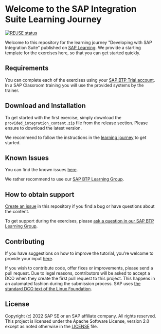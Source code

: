 # Welcome to the SAP Integration Suite Learning Journey
[![REUSE status](https://api.reuse.software/badge/github.com/SAP-samples/integration-suite-learning-journey)](https://api.reuse.software/info/github.com/SAP-samples/integration-suite-learning-journey)

Welcome to this repository for the learning journey "Developing with SAP Integration Suite" published on [SAP Learning](https://learning.sap.com/learning-journey/developing-with-sap-integration-suite). We provide a starting template for the exercises here, so that you can get started quickly.

## Requirements
You can complete each of the exercises using your [SAP BTP Trial account](https://account.hanatrial.ondemand.com/). In a SAP Classroom training you will use the provided systems by the trainer.

## Download and Installation

To get started with the first exercise, simply download the `provided_integration_content.zip` file from the release section. Please ensure to download the latest version.

We recommend to follow the instructions in the [learning journey](https://learning.sap.com/learning-journey/developing-with-sap-integration-suite/setting-up-your-environment) to get started.


## Known Issues

You can find the known issues [here](https://github.com/SAP-samples/integration-suite-learning-journey/issues).

We rather recommend to use our [SAP BTP Learning Group](https://groups.community.sap.com/t5/sap-btp-learning/gh-p/SAP-BTP-Learning).

## How to obtain support
[Create an issue](https://github.com/SAP-samples/integration-suite-learning-journey/issues) in this repository if you find a bug or have questions about the content.


To get support during the exercises, please [ask a question in our SAP BTP Learning Group](https://groups.community.sap.com/t5/sap-btp-learning/gh-p/SAP-BTP-Learning).

## Contributing
If you have suggestions on how to improve the tutorial, you're welcome to provide your input [here](https://github.com/SAP-samples/integration-suite-learning-journey/issues).

If you wish to contribute code, offer fixes or improvements, please send a pull request. Due to legal reasons, contributors will be asked to accept a DCO when they create the first pull request to this project. This happens in an automated fashion during the submission process. SAP uses [the standard DCO text of the Linux Foundation](https://developercertificate.org/).

## License
Copyright (c) 2022 SAP SE or an SAP affiliate company. All rights reserved. This project is licensed under the Apache Software License, version 2.0 except as noted otherwise in the [LICENSE](LICENSES/Apache-2.0.txt) file.

